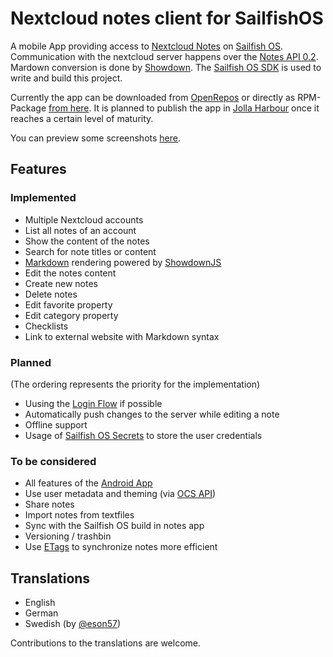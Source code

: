 # Nextcloud notes client for SailfishOS

A mobile App providing access to [Nextcloud Notes](https://github.com/nextcloud/notes) on [Sailfish OS](https://sailfishos.org).
Communication with the nextcloud server happens over the [Notes API 0.2](https://github.com/nextcloud/notes/wiki/API-0.2).
Mardown conversion is done by [Showdown](https://github.com/showdownjs/showdown).
The [Sailfish OS SDK](https://sailfishos.org/wiki/Application_SDK) is used to write and build this project.

Currently the app can be downloaded from [OpenRepos](https://openrepos.net/content/scharel/nextcloud-notes) or directly as RPM-Package [from here](https://cloud.scharel.name/s/harbour-nextcloudnotes). It is planned to publish the app in [Jolla Harbour](https://harbour.jolla.com) once it reaches a certain level of maturity.

You can preview some screenshots [here](https://cloud.scharel.name/apps/gallery/s/harbour-nextcloudnotes#Screenshots).

## Features

### Implemented

- Multiple Nextcloud accounts
- List all notes of an account
- Show the content of the notes
- Search for note titles or content
- [Markdown](https://en.wikipedia.org/wiki/Markdown) rendering powered by [ShowdownJS](https://github.com/showdownjs/showdown)
- Edit the notes content
- Create new notes
- Delete notes
- Edit favorite property
- Edit category property
- Checklists
- Link to external website with Markdown syntax

### Planned

(The ordering represents the priority for the implementation)
- Uusing the [Login Flow](https://docs.nextcloud.com/server/14/developer_manual/client_apis/LoginFlow/index.html) if possible
- Automatically push changes to the server while editing a note
- Offline support
- Usage of [Sailfish OS Secrets](https://sailfishos.org/wiki/Secrets_and_Crypto) to store the user credentials

### To be considered

- All features of the [Android App](https://github.com/stefan-niedermann/nextcloud-notes)
- Use user metadata and theming (via [OCS API](https://docs.nextcloud.com/server/14/developer_manual/client_apis/OCS/index.html))
- Share notes
- Import notes from textfiles
- Sync with the Sailfish OS build in notes app
- Versioning / trashbin
- Use [ETags](https://de.wikipedia.org/wiki/HTTP_ETag) to synchronize notes more efficient

## Translations

- English
- German
- Swedish (by [@eson57](https://github.com/eson57/))

Contributions to the translations are welcome.
